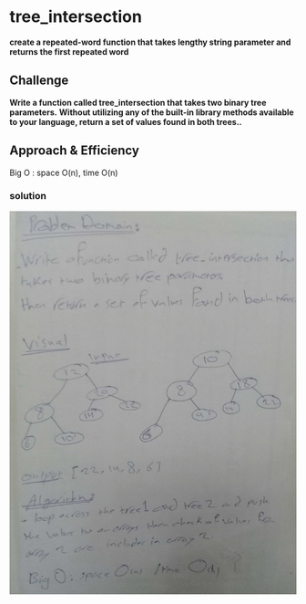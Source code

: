 # tree_intersection


**create a repeated-word function that takes lengthy string parameter and returns the first repeated word**


## Challenge
**Write a function called tree_intersection that takes two binary tree parameters.**
**Without utilizing any of the built-in library methods available to your language, return a set of values found in both trees..**


## Approach & Efficiency


Big O : space O(n), time O(n) 

### solution

![image](../assets/treeIntersection.jpg)



